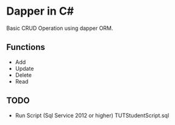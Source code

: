 # Dapper in C#
Basic CRUD Operation using dapper ORM.

## Functions
* Add
* Update
* Delete
* Read


## TODO
* Run Script (Sql Service 2012 or higher)
 TUTStudentScript.sql
